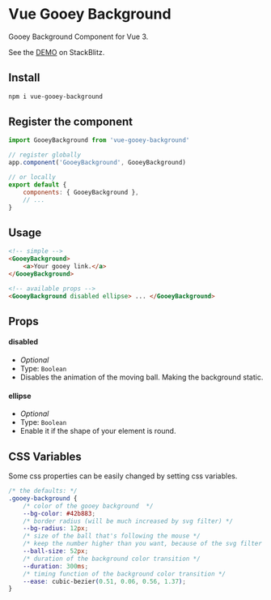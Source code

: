 # Vue Gooey Background

Gooey Background Component for Vue 3.

See the [DEMO](https://stackblitz.com/edit/vue-hcyeqk?file=src/App.vue) on StackBlitz.

## Install

```sh
npm i vue-gooey-background
```

## Register the component

```js
import GooeyBackground from 'vue-gooey-background'

// register globally
app.component('GooeyBackground', GooeyBackground)

// or locally
export default {
	components: { GooeyBackground },
	// ...
}
```

## Usage

```html
<!-- simple -->
<GooeyBackground>
	<a>Your gooey link.</a>
</GooeyBackground>

<!-- available props -->
<GooeyBackground disabled ellipse> ... </GooeyBackground>
```

## Props

#### disabled

-  _Optional_
-  Type: `Boolean`
-  Disables the animation of the moving ball. Making the background static.

#### ellipse

-  _Optional_
-  Type: `Boolean`
-  Enable it if the shape of your element is round.

## CSS Variables

Some css properties can be easily changed by setting css variables.

```css
/* the defaults: */
.gooey-background {
	/* color of the gooey background  */
	--bg-color: #42b883;
	/* border radius (will be much increased by svg filter) */
	--bg-radius: 12px;
	/* size of the ball that's following the mouse */
	/* keep the number higher than you want, because of the svg filter */
	--ball-size: 52px;
	/* duration of the background color transition */
	--duration: 300ms;
	/* timing function of the background color transition */
	--ease: cubic-bezier(0.51, 0.06, 0.56, 1.37);
}
```
